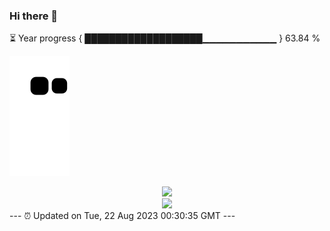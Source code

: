 ### Hi there 👋
⏳ Year progress { ███████████████████▁▁▁▁▁▁▁▁▁▁▁ } 63.84 %

![](https://raw.githubusercontent.com/Swiftie13st/Swiftie13st/main/assets/github-contribution-grid-snake.svg)


<div align="center"> <img src="https://metrics.lecoq.io/Swiftie13st?template=classic&config.timezone=Asia%2FShanghai"> </div>

<div align="center"> <img src="https://github-readme-streak-stats.herokuapp.com/?user=Swiftie13st" /> </div>
---
⏰ Updated on Tue, 22 Aug 2023 00:30:35 GMT
---


